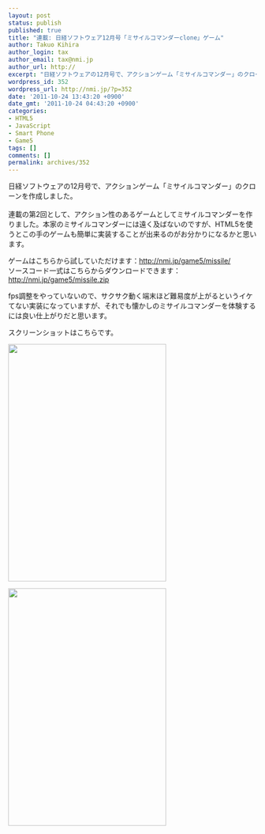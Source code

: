 ```yaml
---
layout: post
status: publish
published: true
title: "連載: 日経ソフトウェア12月号「ミサイルコマンダーclone」ゲーム"
author: Takuo Kihira
author_login: tax
author_email: tax@nmi.jp
author_url: http://
excerpt: "日経ソフトウェアの12月号で、アクションゲーム「ミサイルコマンダー」のクローンを作成しました。<br />"
wordpress_id: 352
wordpress_url: http://nmi.jp/?p=352
date: '2011-10-24 13:43:20 +0900'
date_gmt: '2011-10-24 04:43:20 +0900'
categories:
- HTML5
- JavaScript
- Smart Phone
- Game5
tags: []
comments: []
permalink: archives/352
---
```

<p>日経ソフトウェアの12月号で、アクションゲーム「ミサイルコマンダー」のクローンを作成しました。<br />
<a id="more"></a><a id="more-352"></a><br />
連載の第2回として、アクション性のあるゲームとしてミサイルコマンダーを作りました。本家のミサイルコマンダーには遠く及ばないのですが、HTML5を使うとこの手のゲームも簡単に実装することが出来るのがお分かりになるかと思います。</p>
<p>ゲームはこちらから試していただけます：<a href="http://nmi.jp/game5/missile/">http://nmi.jp/game5/missile/</a><br />
ソースコード一式はこちらからダウンロードできます： <a href="http://nmi.jp/game5/missile.zip">http://nmi.jp/game5/missile.zip</a></p>
<p>fps調整をやっていないので、サクサク動く端末ほど難易度が上がるというイケてない実装になっていますが、それでも懐かしのミサイルコマンダーを体験するには良い仕上がりだと思います。</p>
<p>スクリーンショットはこちらです。</p>
<p><a href="http://nmi.jp/wp-content/uploads/2011/10/image1.png"><img src="http://nmi.jp/wp-content/uploads/2011/10/image1.png" alt="" title="image1" width="320" height="480" class="alignnone size-full wp-image-355" /></a></p>
<p><a href="http://nmi.jp/wp-content/uploads/2011/10/image2.png"><img src="http://nmi.jp/wp-content/uploads/2011/10/image2.png" alt="" title="image2" width="320" height="480" class="alignnone size-full wp-image-355" /></a></p>
